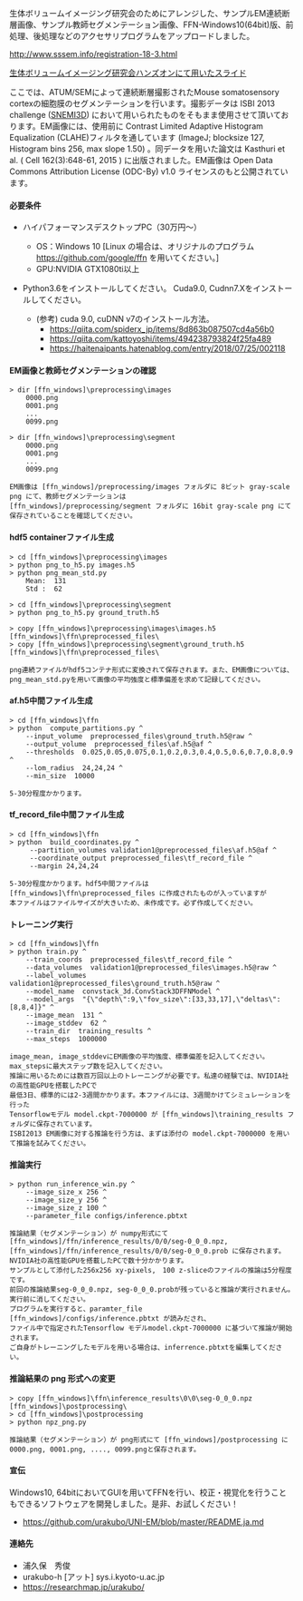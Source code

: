 生体ボリュームイメージング研究会のためにアレンジした、サンプルEM連続断層画像、サンプル教師セグメンテーション画像、FFN-Windows10(64bit)版、前処理、後処理などのアクセサリプログラムをアップロードしました。

http://www.sssem.info/registration-18-3.html

[生体ボリュームイメージング研究会ハンズオンにて用いたスライド](FFN_HandsOn.pdf) 


ここでは、ATUM/SEMによって連続断層撮影されたMouse somatosensory cortexの細胞膜のセグメンテーションを行います。撮影データは ISBI 2013 challenge ([SNEMI3D](http://brainiac2.mit.edu/SNEMI3D/)) において用いられたものをそもまま使用させて頂いております。EM画像には、使用前に Contrast Limited Adaptive Histogram Equalization (CLAHE)フィルタを通しています (ImageJ; blocksize 127,　Histogram bins 256, max slope 1.50) 。同データを用いた論文は Kasthuri et al. ( Cell 162(3):648-61, 2015 ) に出版されました。EM画像は Open Data Commons Attribution License (ODC-By) v1.0 ライセンスのもと公開されています。

#### 必要条件
-	ハイパフォーマンスデスクトップPC（30万円～）
	- OS：Windows 10 [Linux の場合は、オリジナルのプログラム https://github.com/google/ffn を用いてください。]
	- GPU:NVIDIA GTX1080ti以上

-	Python3.6をインストールしてください。
		Cuda9.0, Cudnn7.Xをインストールしてください。

	- (参考) cuda 9.0, cuDNN v7のインストール方法。
		- https://qiita.com/spiderx_jp/items/8d863b087507cd4a56b0
		- https://qiita.com/kattoyoshi/items/494238793824f25fa489
		- https://haitenaipants.hatenablog.com/entry/2018/07/25/002118


#### EM画像と教師セグメンテーションの確認

```EM画像と教師セグメンテーションの確認
> dir [ffn_windows]\preprocessing\images
	0000.png
	0001.png
	...
	0099.png

> dir [ffn_windows]\preprocessing\segment
	0000.png
	0001.png
	...
	0099.png
```

	EM画像は [ffn_windows]/preprocessing/images フォルダに 8ビット gray-scale png にて、教師セグメンテーションは	
	[ffn_windows]/preprocessing/segment フォルダに 16bit gray-scale png にて保存されていることを確認してください。

#### hdf5 containerファイル生成

```hdf5 containerファイル生成
> cd [ffn_windows]\preprocessing\images
> python png_to_h5.py images.h5
> python png_mean_std.py
    Mean:  131
    Std :  62

> cd [ffn_windows]\preprocessing\segment
> python png_to_h5.py ground_truth.h5

> copy [ffn_windows]\preprocessing\images\images.h5  [ffn_windows]\ffn\preprocessed_files\
> copy [ffn_windows]\preprocessing\segment\ground_truth.h5  [ffn_windows]\ffn\preprocessed_files\
```
	png連続ファイルがhdf5コンテナ形式に変換されて保存されます。また、EM画像については、
	png_mean_std.pyを用いて画像の平均強度と標準偏差を求めて記録してください。

#### af.h5中間ファイル生成

```af.h5中間ファイル生成
> cd [ffn_windows]\ffn
> python  compute_partitions.py ^
    --input_volume  preprocessed_files\ground_truth.h5@raw ^
    --output_volume  preprocessed_files\af.h5@af ^
    --thresholds  0.025,0.05,0.075,0.1,0.2,0.3,0.4,0.5,0.6,0.7,0.8,0.9 ^
    --lom_radius  24,24,24 ^
    --min_size  10000
```
	5-30分程度かかります。

#### tf_record_file中間ファイル生成

```tf_record_file中間ファイル生成
> cd [ffn_windows]\ffn
> python  build_coordinates.py ^
     --partition_volumes validation1@preprocessed_files\af.h5@af ^
     --coordinate_output preprocessed_files\tf_record_file ^
     --margin 24,24,24
```
	5-30分程度かかります。hdf5中間ファイルは [ffn_windows]\ffn\preprocessed_files に作成されたものが入っていますが
	本ファイルはファイルサイズが大きいため、未作成です。必ず作成してください。

#### トレーニング実行

```トレーニング実行
> cd [ffn_windows]\ffn
> python train.py ^
    --train_coords  preprocessed_files\tf_record_file ^
    --data_volumes  validation1@preprocessed_files\images.h5@raw ^
    --label_volumes  validation1@preprocessed_files\ground_truth.h5@raw ^
    --model_name  convstack_3d.ConvStack3DFFNModel ^
    --model_args  "{\"depth\":9,\"fov_size\":[33,33,17],\"deltas\":[8,8,4]}" ^
    --image_mean  131 ^
    --image_stddev  62 ^
    --train_dir  training_results ^
    --max_steps  1000000
```
	image_mean, image_stddevにEM画像の平均強度、標準偏差を記入してください。max_stepsに最大ステップ数を記入してください。
	推論に用いるためには数百万回以上のトレーニングが必要です。私達の経験では、NVIDIA社の高性能GPUを搭載したPCで 
	最低3日、標準的には2-3週間かかります。本ファイルには、3週間かけてシミュレーションを行った
	Tensorflowモデル model.ckpt-7000000 が [ffn_windows]\training_results フォルダに保存されています。
	ISBI2013 EM画像に対する推論を行う方は、まずは添付の model.ckpt-7000000 を用いて推論を試みてください。
	


#### 推論実行

```推論実行
> python run_inference_win.py ^
	--image_size_x 256 ^
	--image_size_y 256 ^
	--image_size_z 100 ^
	--parameter_file configs/inference.pbtxt
```

	推論結果（セグメンテーション）が numpy形式にて [ffn_windows]/ffn/inference_results/0/0/seg-0_0_0.npz,
	[ffn_windows]/ffn/inference_results/0/0/seg-0_0_0.prob に保存されます。
	NVIDIA社の高性能GPUを搭載したPCで数十分かかります。
	サンプルとして添付した256x256 xy-pixels,　100 z-sliceのファイルの推論は5分程度です。
	前回の推論結果seg-0_0_0.npz, seg-0_0_0.probが残っていると推論が実行されません。実行前に消してください。
	プログラムを実行すると、paramter_file [ffn_windows]/configs/inference.pbtxt が読みだされ、
	ファイル中で指定されたTensorflow モデルmodel.ckpt-7000000 に基づいて推論が開始されます。
	ご自身がトレーニングしたモデルを用いる場合は、inferrence.pbtxtを編集してください。

#### 推論結果の png 形式への変更

```推論結果の png 形式への変更
> copy [ffn_windows]\ffn\inference_results\0\0\seg-0_0_0.npz  [ffn_windows]\postprocessing\
> cd [ffn_windows]\postprocessing
> python npz_png.py
```

	推論結果（セグメンテーション）が png形式にて [ffn_windows]/postprocessing に
	0000.png, 0001.png, ...., 0099.pngと保存されます。

#### 宣伝
Windows10, 64bitにおいてGUIを用いてFFNを行い、校正・視覚化を行うこともできるソフトウェアを開発しました。是非、お試しください！
- https://github.com/urakubo/UNI-EM/blob/master/README.ja.md

#### 連絡先
- 浦久保　秀俊
- urakubo-h [アット] sys.i.kyoto-u.ac.jp
- https://researchmap.jp/urakubo/

